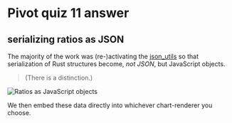 # Pivot quiz 11 answer

## serializing ratios as JSON

The majority of the work was (re-)activating the 
[json_utils](../../../libs/book/json_utils.rs) so that serialization of Rust
structures become, _not JSON_, but JavaScript objects.

> (There is a distinction.)

![Ratios as JavaScript objects](imgs/JS-ratio.objects.png)

We then embed these data directly into whichever chart-renderer you choose.
